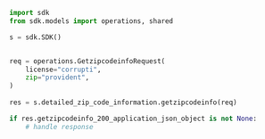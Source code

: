 <!-- Start SDK Example Usage -->
```python
import sdk
from sdk.models import operations, shared

s = sdk.SDK()


req = operations.GetzipcodeinfoRequest(
    license="corrupti",
    zip="provident",
)
    
res = s.detailed_zip_code_information.getzipcodeinfo(req)

if res.getzipcodeinfo_200_application_json_object is not None:
    # handle response
```
<!-- End SDK Example Usage -->